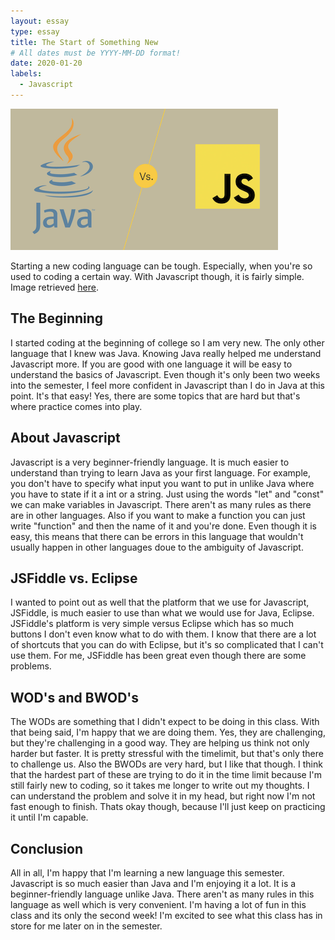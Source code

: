 ```yaml
---
layout: essay
type: essay
title: The Start of Something New
# All dates must be YYYY-MM-DD format!
date: 2020-01-20
labels:
  - Javascript
---
```


<img class="ui medium right floated rounded image" src="../images/javascr.png">

Starting a new coding language can be tough. Especially, when you're so used to coding a certain way. With Javascript though, it is fairly simple. Image retrieved [here](https://www.lifewire.com/difference-between-java-and-javascript-4777619).

## The Beginning 

I started coding at the beginning of college so I am very new. The only other language that I knew was Java. Knowing Java really helped me understand Javascript more. If you are good with one language it will be easy to understand the basics of Javascript. Even though it's only been two weeks into the semester, I feel more confident in Javascript than I do in Java at this point. It's that easy! Yes, there are some topics that are hard but that's where practice comes into play.

## About Javascript

Javascript is a very beginner-friendly language. It is much easier to understand than trying to learn Java as your first language. For example, you don't have to specify what input you want to put in unlike Java where you have to state if it a int or a string. Just using the words "let" and "const" we can make variables in Javascript. There aren't as many rules as there are in other languages. Also if you want to make a function you can just write "function" and then the name of it and you're done. Even though it is easy, this means that there can be errors in this language that wouldn't usually happen in other languages doue to the ambiguity of Javascript.

## JSFiddle vs. Eclipse

I wanted to point out as well that the platform that we use for Javascript, JSFiddle, is much easier to use than what we would use for Java, Eclipse. JSFiddle's platform is very simple versus Eclipse which has so much buttons I don't even know what to do with them. I know that there are a lot of shortcuts that you can do with Eclipse, but it's so complicated that I can't use them. For me, JSFiddle has been great even though there are some problems. 

## WOD's and BWOD's

The WODs are something that I didn't expect to be doing in this class. With that being said, I'm happy that we are doing them. Yes, they are challenging, but they're challenging in a good way. They are helping us think not only harder but faster. It is pretty stressful with the timelimit, but that's only there to challenge us. Also the BWODs are very hard, but I like that though. I think that the hardest part of these are trying to do it in the time limit because I'm still fairly new to coding, so it takes me longer to write out my thoughts. I can understand the problem and solve it in my head, but right now I'm not fast enough to finish. Thats okay though, because I'll just keep on practicing it until I'm capable.

## Conclusion

All in all, I'm happy that I'm learning a new language this semester. Javascript is so much easier than Java and I'm enjoying it a lot. It is a beginner-friendly language unlike Java. There aren't as many rules in this language as well which is very convenient. I'm having a lot of fun in this class and its only the second week! I'm excited to see what this class has in store for me later on in the semester. 
